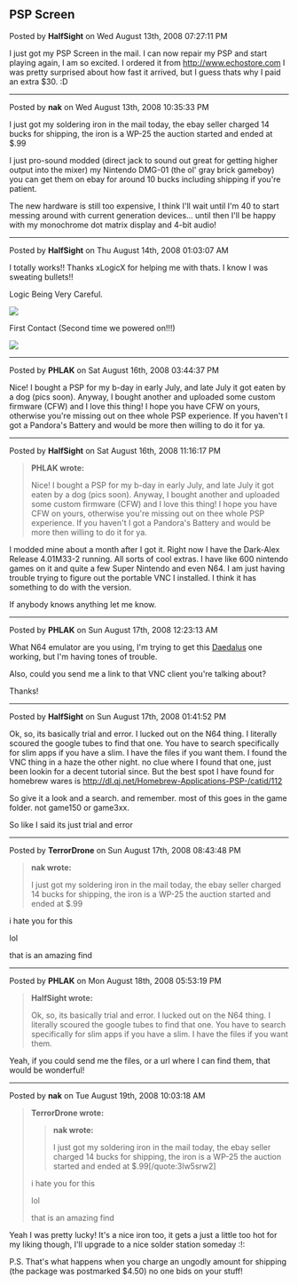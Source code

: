 ## PSP Screen
Posted by **HalfSight** on Wed August 13th, 2008 07:27:11 PM

I just got my PSP Screen in the mail. I can now repair my PSP and start playing
again, I am so excited. I ordered it from <http://www.echostore.com> I was
pretty surprised about how fast it arrived, but I guess thats why I paid an
extra $30. :D

--------------------------------------------------------------------------------

Posted by **nak** on Wed August 13th, 2008 10:35:33 PM

I just got my soldering iron in the mail today, the ebay seller charged 14 bucks
for shipping, the iron is a WP-25 the auction started and ended at $.99

I just pro-sound modded (direct jack to sound out great for getting higher
output into the mixer) my Nintendo DMG-01 (the ol' gray brick gameboy) you can
get them on ebay for around 10 bucks including shipping if you're patient.

The new hardware is still too expensive, I think I'll wait until I'm 40 to start
messing around with current generation devices... until then I'll be happy with
my monochrome dot matrix display and 4-bit audio!

--------------------------------------------------------------------------------

Posted by **HalfSight** on Thu August 14th, 2008 01:03:07 AM

I totally works!! Thanks xLogicX for helping me with thats. I know I was
sweating bullets!!

Logic Being Very Careful.

![](http://i34.photobucket.com/albums/d149/DooDooBucket/PSPLogic.jpg)

First Contact (Second time we powered on!!!)

![](http://i34.photobucket.com/albums/d149/DooDooBucket/PSPRepair.jpg)

--------------------------------------------------------------------------------

Posted by **PHLAK** on Sat August 16th, 2008 03:44:37 PM

Nice!  I bought a PSP for my b-day in early July, and late July it got eaten by
a dog (pics soon).  Anyway, I bought another and uploaded some custom firmware
(CFW) and I love this thing!  I hope you have CFW on yours, otherwise you're
missing out on thee whole PSP experience.  If you haven't I got a Pandora's
Battery and would be more then willing to do it for ya.

--------------------------------------------------------------------------------

Posted by **HalfSight** on Sat August 16th, 2008 11:16:17 PM

> **PHLAK wrote:**
>
> Nice!  I bought a PSP for my b-day in early July, and late July it got eaten
> by a dog (pics soon).  Anyway, I bought another and uploaded some custom
> firmware (CFW) and I love this thing!  I hope you have CFW on yours, otherwise
> you're missing out on thee whole PSP experience.  If you haven't I got a
> Pandora's Battery and would be more then willing to do it for ya.

I modded mine about a month after I got it. Right now I have the Dark-Alex
Release 4.01M33-2 running. All sorts of cool extras. I have like 600 nintendo
games on it and quite a few Super Nintendo and even N64. I am just having
trouble trying to figure out the portable VNC I installed. I think it has
something to do with the version.

If anybody knows anything let me know.

--------------------------------------------------------------------------------

Posted by **PHLAK** on Sun August 17th, 2008 12:23:13 AM

What N64 emulator are you using, I'm trying to get this
[Daedalus](http://pspslimhacks.com/psp-emulators/n64-emulator/) one working, but
I'm having tones of trouble.

Also, could you send me a link to that VNC client you're talking about?

Thanks!

--------------------------------------------------------------------------------

Posted by **HalfSight** on Sun August 17th, 2008 01:41:52 PM

Ok, so, its basically trial and error. I lucked out on the N64 thing. I
literally scoured the google tubes to find that one. You have to search
specifically for slim apps if you have a slim. I have the files if you want
them. I found the VNC thing in a haze the other night. no clue where I found
that one, just been lookin for a decent tutorial since. But the best spot I have
found for homebrew wares is
<http://dl.qj.net/Homebrew-Applications-PSP-/catid/112>

So give it a look and a search. and remember. most of this goes in the game
folder. not game150 or game3xx.

So like I said its just trial and error

--------------------------------------------------------------------------------

Posted by **TerrorDrone** on Sun August 17th, 2008 08:43:48 PM

> **nak wrote:**
>
> I just got my soldering iron in the mail today, the ebay seller charged 14
> bucks for shipping, the iron is a WP-25 the auction started and ended at $.99

i hate you for this

lol

that is an amazing find

--------------------------------------------------------------------------------

Posted by **PHLAK** on Mon August 18th, 2008 05:53:19 PM

> **HalfSight wrote:**
>
> Ok, so, its basically trial and error. I lucked out on the N64 thing. I
> literally scoured the google tubes to find that one. You have to search
> specifically for slim apps if you have a slim. I have the files if you want
> them.

Yeah, if you could send me the files, or a url where I can find them, that would
be wonderful!

--------------------------------------------------------------------------------

Posted by **nak** on Tue August 19th, 2008 10:03:18 AM

> **TerrorDrone wrote:**
>
> > **nak wrote:**
> >
> > I just got my soldering iron in the mail today, the ebay seller charged 14
> > bucks for shipping, the iron is a WP-25 the auction started and ended at
> > $.99[/quote:3lw5srw2]
>
> i hate you for this
>
> lol
>
> that is an amazing find

Yeah I was pretty lucky! It's a nice iron too, it gets a just a little too hot
for my liking though, I'll upgrade to a nice solder station someday :!:

P.S. That's what happens when you charge an ungodly amount for shipping (the
package was postmarked $4.50) no one bids on your stuff!
